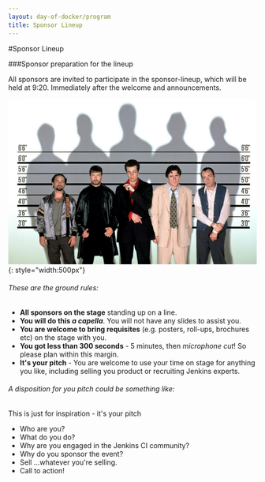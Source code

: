 ```yaml
---
layout: day-of-docker/program
title: Sponsor Lineup
---
```

#Sponsor Lineup

###Sponsor preparation for the lineup

All sponsors are invited to participate in the sponsor-lineup, which will be held at 9:20. Immediately after the welcome and announcements.

<img class="stdcenter" src="/jues15/images/The_usual_suspects_630x420.jpg" />{: style="width:500px"}

###### These are the ground rules:

* **All sponsors on the stage**  standing up on a line.
* **You will do this _a capella_**. You will not have any slides to assist you.
* **You are welcome to bring requisites** (e.g. posters, roll-ups, brochures etc) on the stage with you.
* **You got less than 300 seconds** - 5 minutes, then _microphone cut_! So please plan within this margin.
* **It's your pitch** - You are welcome to use your time on stage for anything you like, including selling you product or recruiting Jenkins experts.


###### A disposition for you pitch could be something like:

This is just for inspiration - it's your pitch

* Who are you?
* What do you do?
* Why are you engaged in the Jenkins CI community?
* Why do you sponsor the event?
* Sell ...whatever you're selling.
* Call to action!
